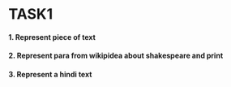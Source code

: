 # TASK1 
#### 1. Represent piece of text
#### 2. Represent para from wikipidea about shakespeare and print
#### 3. Represent a hindi text  
